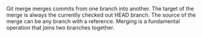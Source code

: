 Git merge merges commits from one branch into another. The target of the merge is always the currently checked out HEAD branch. The source of the merge can be any branch with a reference. Merging is a fundamental operation that joins two branches together. 